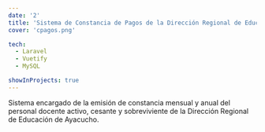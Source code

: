 ```yaml
---
date: '2'
title: 'Sistema de Constancia de Pagos de la Dirección Regional de Educación de Ayacucho'
cover: 'cpagos.png'

tech:
  - Laravel 
  - Vuetify
  - MySQL

showInProjects: true
---
```


Sistema encargado de la emisión de constancia mensual y anual del personal docente activo, cesante y sobreviviente de la Dirección Regional de Educación de Ayacucho.